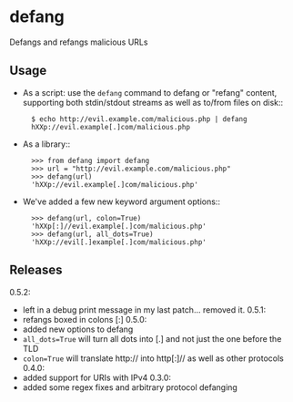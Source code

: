 defang
======

Defangs and refangs malicious URLs

Usage
-----

- As a script: use the `defang` command to defang or "refang"
  content, supporting
  both stdin/stdout streams as well as to/from files on disk::

        $ echo http://evil.example.com/malicious.php | defang
        hXXp://evil.example[.]com/malicious.php

- As a library::

        >>> from defang import defang
        >>> url = "http://evil.example.com/malicious.php"
        >>> defang(url)
        'hXXp://evil.example[.]com/malicious.php'

- We've added a few new keyword argument options::

        >>> defang(url, colon=True)
        'hXXp[:]//evil.example[.]com/malicious.php'
        >>> defang(url, all_dots=True)
        'hXXp://evil[.]example[.]com/malicious.php'

Releases
--------

0.5.2:
  - left in a debug print message in my last patch... removed it.
0.5.1:
  - refangs boxed in colons [:]
0.5.0:
  - added new options to defang
  - `all_dots=True` will turn all dots into [.] and not just the one before the TLD
  - `colon=True` will translate http:// into http[:]// as well as other protocols
0.4.0:
  - added support for URIs with IPv4
0.3.0:
  - added some regex fixes and arbitrary protocol defanging
